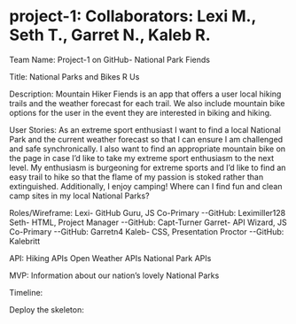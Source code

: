 # project-1: Collaborators: Lexi M., Seth T., Garret N., Kaleb R.

Team Name: Project-1 on GitHub- National Park Fiends

Title: National Parks and Bikes R Us

Description: Mountain Hiker Fiends is an app that offers a user local hiking trails and the weather forecast for each trail. We also include mountain bike options for the user in the event they are interested in biking and hiking.

User Stories:
As an extreme sport enthusiast I want to find a local National Park and the current weather forecast so that I can ensure I am challenged and safe synchronically.
I also want to find an appropriate mountain bike on the page in case I’d like to take my extreme sport enthusiasm to the next level.
My enthusiasm is burgeoning for extreme sports and I’d like to find an easy trail to hike so that the flame of my passion is stoked rather than extinguished.
Additionally, I enjoy camping! Where can I find fun and clean camp sites in my local National Parks?

Roles/Wireframe:
Lexi- GitHub Guru, JS Co-Primary --GitHub: Leximiller128
Seth- HTML, Project Manager --GitHub: Capt-Turner
Garret- API Wizard, JS Co-Primary --GitHub: Garretn4
Kaleb- CSS, Presentation Proctor --GitHub: Kalebritt

API:
Hiking APIs
Open Weather APIs
National Park APIs

MVP:
Information about our nation’s lovely National Parks

Timeline:

Deploy the skeleton:
